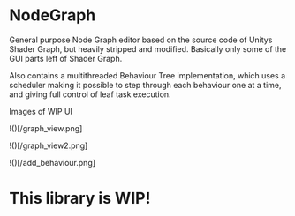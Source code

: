 # NodeGraph

General purpose Node Graph editor based on the source code of Unitys Shader Graph, but heavily stripped and modified. Basically only some of the GUI parts left of Shader Graph.

Also contains a multithreaded Behaviour Tree implementation, which uses a scheduler making it possible to step through each behaviour one at a time, and giving full control of leaf task execution.

Images of WIP UI

!()[/graph_view.png]

!()[/graph_view2.png]

!()[/add_behaviour.png]

# This library is WIP!

